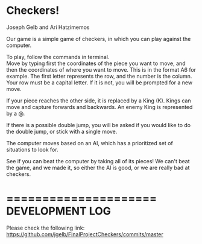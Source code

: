 Checkers!
====================
Joseph Gelb and Ari Hatzimemos

Our game is a simple game of checkers, in which you can play against the computer.

To play, follow the commands in terminal.  
Move by typing first the coordinates of the piece you want to move, and then the coordinates of where you want to move.
This is in the format A6 for example.  The first letter represents the row, and the number is the column.
Your row must be a capital letter.  If it is not, you will be prompted for a new move. 

If your piece reaches the other side, it is replaced by a King (K).  Kings can move and capture forwards and backwards.
An enemy King is represented by a @.

If there is a possible double jump, you will be asked if you would like to do the double jump, or stick with a single move. 

The computer moves based on an AI, which has a prioritized set of situations to look for.  

See if you can beat the computer by taking all of its pieces!  We can't beat the game, and we made it, so either the AI is good, or we are really bad at checkers.  

=====================
DEVELOPMENT LOG
=====================
Please check the following link:
https://github.com/jgelb/FinalProjectCheckers/commits/master

